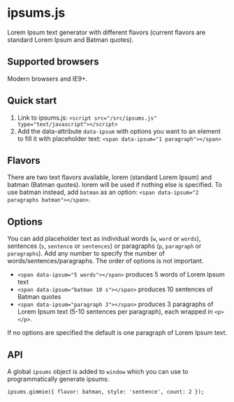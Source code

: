 ipsums.js
=========

Lorem Ipsum text generator with different flavors (current flavors are standard Lorem Ipsum and Batman quotes).

Supported browsers
------------------

Modern browsers and IE9+.

Quick start
-----------

1. Link to ipsums.js: `<script src="/src/ipsums.js" type="text/javascript"></script>`
2. Add the data-attribute `data-ipsum` with options you want to an element to fill it with placeholder text: `<span data-ipsum="1 paragraph"></span>`

Flavors
-------

There are two text flavors available, lorem (standard Lorem Ipsum) and batman (Batman quotes). lorem will be used if nothing else is specified. To use batman instead, add `batman` as an option: `<span data-ipsum="2 paragraphs batman"></span>`.

Options
-------

You can add placeholder text as individual words (`w`, `word` or `words`), sentences (`s`, `sentence` or `sentences`) or paragraphs (`p`, `paragraph` or `paragraphs`). Add any number to specify the number of words/sentences/paragraphs. The order of options is not important.

* `<span data-ipsum="5 words"></span>` produces 5 words of Lorem Ipsum text
* `<span data-ipsum="batman 10 s"></span>` produces 10 sentences of Batman quotes
* `<span data-ipsum="paragraph 3"></span>` produces 3 paragraphs of Lorem Ipsum text (5-10 sentences per paragraph), each wrapped in `<p></p>`. 

If no options are specified the default is one paragraph of Lorem Ipsum text.

API
---

A global `ipsums` object is added to `window` which you can use to programmatically generate ipsums:

`ipsums.gimmie({ flavor: batman, style: 'sentence', count: 2 });`
